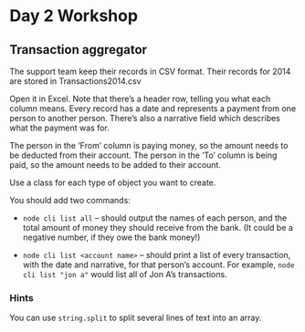 # Day 2 Workshop

## Transaction aggregator

The support team keep their records in CSV format. Their records for 2014 are stored in Transactions2014.csv

Open it in Excel. Note that there’s a header row, telling you what each column means. Every record has a date and represents a payment from one person to another person. There’s also a narrative field which describes what the payment was for.

The person in the ‘From’ column is paying money, so the amount needs to be deducted from their account. The person in the ‘To’ column is being paid, so the amount needs to be added to their account.

Use a class for each type of object you want to create.

You should add two commands:

-   `node cli list all` – should output the names of each person, and the total amount of money they should receive from the bank. (It could be a negative number, if they owe the bank money!)

-   `node cli list <account name>` – should print a list of every transaction, with the date and narrative, for that person’s account. For example, `node cli list "jon a"` would list all of Jon A’s transactions.

### Hints

You can use `string.split` to split several lines of text into an array.
